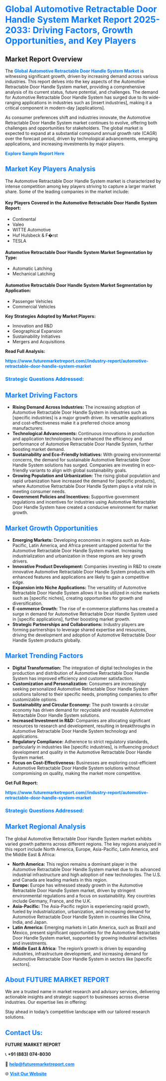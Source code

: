 <h1 style="color: #007BFF;">Global Automotive Retractable Door Handle System Market Report 2025-2033: Driving Factors, Growth Opportunities, and Key Players</h1>

<section id="overview">
<h2>Market Report Overview</h2>
<p>The <a href="https://www.futuremarketreport.com//industry-report/automotive-retractable-door-handle-system-market" style="color: #007BFF; text-decoration: none;"><strong>Global Automotive Retractable Door Handle System Market</strong></a> is witnessing significant growth, driven by increasing demand across various industries. This report delves into the key aspects of the Automotive Retractable Door Handle System market, providing a comprehensive analysis of its current status, future potential, and challenges. The demand for Automotive Retractable Door Handle System has surged due to its wide-ranging applications in industries such as [insert industries], making it a critical component in modern-day [applications].</p>
<p>As consumer preferences shift and industries innovate, the Automotive Retractable Door Handle System market continues to evolve, offering both challenges and opportunities for stakeholders. The global market is expected to expand at a substantial compound annual growth rate (CAGR) over the forecast period, driven by technological advancements, emerging applications, and increasing investments by major players.</p>
</section>

<section id="overview">
<p><a href="https://www.futuremarketreport.com//request-sample/reportId=87439" style="color: #007BFF; text-decoration: none;"><strong>Explore Sample Report Here</strong></a></p>
</section>

<section id="key-players">
<h2 style="color: #007BFF;">Market Key Players Analysis</h2>
<p>The Automotive Retractable Door Handle System market is characterized by intense competition among key players striving to capture a larger market share. Some of the leading companies in the market include:</p>
<h4>Key Players Covered in the Automotive Retractable Door Handle System Report:</h4>
<ul><li>Continental</li><li>Valeo</li><li>WITTE Automotive</li><li>Huf Hulsbeck &amp; F�rst</li><li>TESLA</li></ul>
<h4>Automotive Retractable Door Handle System Market Segmentation by Type:</h4>
<ul><li>Automatic Latching</li><li>Mechanical Latching</li></ul>

<h4>Automotive Retractable Door Handle System Market Segmentation by Application:</h4>
<ul><li>Passenger Vehicles</li><li>Commercial Vehicles</li></ul>
<p><strong>Key Strategies Adopted by Market Players:</strong></p>
<ul>
<li>Innovation and R&D</li>
<li>Geographical Expansion</li>
<li>Sustainability Initiatives</li>
<li>Mergers and Acquisitions</li>
</ul>
</section>

<section>
<p><strong>Read Full Analysis: </strong></p><a href="https://www.futuremarketreport.com//industry-report/automotive-retractable-door-handle-system-market" style="color: #007BFF; text-decoration: none;"><strong>https://www.futuremarketreport.com//industry-report/automotive-retractable-door-handle-system-market</strong></a>
<h3 style="color: #007BFF;">Strategic Questions Addressed:</h3>
</section>

<section id="driving-factors">
<h2 style="color: #007BFF;">Market Driving Factors</h2>
<ul>
<li><strong>Rising Demand Across Industries:</strong> The increasing adoption of Automotive Retractable Door Handle System in industries such as [specific industries] is a major growth driver. Its versatile applications and cost-effectiveness make it a preferred choice among manufacturers.</li>
<li><strong>Technological Advancements:</strong> Continuous innovations in production and application technologies have enhanced the efficiency and performance of Automotive Retractable Door Handle System, further boosting market demand.</li>
<li><strong>Sustainability and Eco-Friendly Initiatives:</strong> With growing environmental concerns, the demand for sustainable Automotive Retractable Door Handle System solutions has surged. Companies are investing in eco-friendly variants to align with global sustainability goals.</li>
<li><strong>Growing Population and Urbanization:</strong> The rising global population and rapid urbanization have increased the demand for [specific products], where Automotive Retractable Door Handle System plays a vital role in meeting consumer needs.</li>
<li><strong>Government Policies and Incentives:</strong> Supportive government regulations and incentives for industries using Automotive Retractable Door Handle System have created a conducive environment for market growth.</li>
</ul>
</section>

<section id="growth-opportunities">
<h2 style="color: #007BFF;">Market Growth Opportunities</h2>
<ul>
<li><strong>Emerging Markets:</strong> Developing economies in regions such as Asia-Pacific, Latin America, and Africa present untapped potential for the Automotive Retractable Door Handle System market. Increasing industrialization and urbanization in these regions are key growth drivers.</li>
<li><strong>Innovative Product Development:</strong> Companies investing in R&D to create innovative Automotive Retractable Door Handle System products with enhanced features and applications are likely to gain a competitive edge.</li>
<li><strong>Expansion into Niche Applications:</strong> The versatility of Automotive Retractable Door Handle System allows it to be utilized in niche markets such as [specific niches], creating opportunities for growth and diversification.</li>
<li><strong>E-commerce Growth:</strong> The rise of e-commerce platforms has created a surge in demand for Automotive Retractable Door Handle System used in [specific applications], further boosting market growth.</li>
<li><strong>Strategic Partnerships and Collaborations:</strong> Industry players are forming partnerships to leverage shared expertise and resources, driving the development and adoption of Automotive Retractable Door Handle System products globally.</li>
</ul>
</section>

<section id="trending-factors">
<h2 style="color: #007BFF;">Market Trending Factors</h2>
<ul>
<li><strong>Digital Transformation:</strong> The integration of digital technologies in the production and distribution of Automotive Retractable Door Handle System has improved efficiency and customer satisfaction.</li>
<li><strong>Customization and Personalization:</strong> Consumers are increasingly seeking personalized Automotive Retractable Door Handle System solutions tailored to their specific needs, prompting companies to offer customizable options.</li>
<li><strong>Sustainability and Circular Economy:</strong> The push towards a circular economy has driven demand for recyclable and reusable Automotive Retractable Door Handle System solutions.</li>
<li><strong>Increased Investment in R&D:</strong> Companies are allocating significant resources to research and development, resulting in breakthroughs in Automotive Retractable Door Handle System technology and applications.</li>
<li><strong>Regulatory Compliance:</strong> Adherence to strict regulatory standards, particularly in industries like [specific industries], is influencing product development and quality in the Automotive Retractable Door Handle System market.</li>
<li><strong>Focus on Cost-Effectiveness:</strong> Businesses are exploring cost-efficient Automotive Retractable Door Handle System solutions without compromising on quality, making the market more competitive.</li>
</ul>
</section>

<section>
<p><strong>Get Full Report: </strong></p><a href="https://www.futuremarketreport.com//industry-report/automotive-retractable-door-handle-system-market" style="color: #007BFF; text-decoration: none;"><strong>https://www.futuremarketreport.com//industry-report/automotive-retractable-door-handle-system-market</strong></a>
<h3 style="color: #007BFF;">Strategic Questions Addressed:</h3>
</section>


<section id="regional-analysis">
<h2 style="color: #007BFF;">Market Regional Analysis</h2>
<p>The global Automotive Retractable Door Handle System market exhibits varied growth patterns across different regions. The key regions analyzed in this report include North America, Europe, Asia-Pacific, Latin America, and the Middle East & Africa:</p>
<ul>
<li><strong>North America:</strong> This region remains a dominant player in the Automotive Retractable Door Handle System market due to its advanced industrial infrastructure and high adoption of new technologies. The U.S. and Canada are leading markets in this region.</li>
<li><strong>Europe:</strong> Europe has witnessed steady growth in the Automotive Retractable Door Handle System market, driven by stringent environmental regulations and a focus on sustainability. Key countries include Germany, France, and the U.K.</li>
<li><strong>Asia-Pacific:</strong> The Asia-Pacific region is experiencing rapid growth, fueled by industrialization, urbanization, and increasing demand for Automotive Retractable Door Handle System in countries like China, India, and Japan.</li>
<li><strong>Latin America:</strong> Emerging markets in Latin America, such as Brazil and Mexico, present significant opportunities for the Automotive Retractable Door Handle System market, supported by growing industrial activities and investments.</li>
<li><strong>Middle East & Africa:</strong> The region’s growth is driven by expanding industries, infrastructure development, and increasing demand for Automotive Retractable Door Handle System in sectors like [specific sectors].</li>
</ul>
</section>

<footer>
<h2 style="color: #007BFF;">About FUTURE MARKET REPORT</h2>
<p>We are a trusted name in market research and advisory services, delivering actionable insights and strategic support to businesses across diverse industries. Our expertise lies in offering:</p>

<p>Stay ahead in today’s competitive landscape with our tailored research solutions.</p>

<h2 style="color: #007BFF;">Contact Us:</h2>
<p><strong>FUTURE MARKET REPORT</strong></p>
<p>📞 <strong>+91 (883) 074-8030</strong></p>
<p>📧 <strong><a href="mailto:help@futuremarketreport.com" style="color: #007BFF;">help@futuremarketreport.com</a></strong></p>
<p>🌐 <strong><a href="https://www.futuremarketreport.com/" style="color: #007BFF;">Visit Our Website</a></strong></p>
</footer>